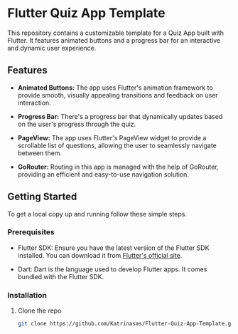 # Flutter Quiz App Template

This repository contains a customizable template for a Quiz App built with Flutter. It features animated buttons and a progress bar for an interactive and dynamic user experience.

## Features

- **Animated Buttons:** The app uses Flutter's animation framework to provide smooth, visually appealing transitions and feedback on user interaction.

- **Progress Bar:** There's a progress bar that dynamically updates based on the user's progress through the quiz. 

- **PageView:** The app uses Flutter's PageView widget to provide a scrollable list of questions, allowing the user to seamlessly navigate between them.

- **GoRouter:** Routing in this app is managed with the help of GoRouter, providing an efficient and easy-to-use navigation solution.

## Getting Started

To get a local copy up and running follow these simple steps.

### Prerequisites

- Flutter SDK: Ensure you have the latest version of the Flutter SDK installed. You can download it from [Flutter's official site](https://flutter.dev/docs/get-started/install).

- Dart: Dart is the language used to develop Flutter apps. It comes bundled with the Flutter SDK.

### Installation

1. Clone the repo
   ```sh
   git clone https://github.com/Katrinasms/Flutter-Quiz-App-Template.git
   
